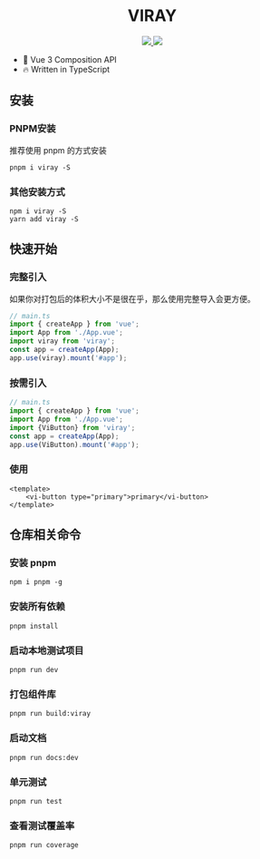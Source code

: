 <h1 align="center">
   VIRAY
</h1>
<p align="center">
    <a href="#">
        <img src="https://img.shields.io/github/package-json/v/Rhh-Z/viray">
    </a>
    <a href="#">
        <img src="https://img.shields.io/github/license/Rhh-Z/viray">
    </a>
</p>

- 💪 Vue 3 Composition API
- 🔥 Written in TypeScript

## 安装

### PNPM安装
推荐使用 pnpm 的方式安装
```
pnpm i viray -S
```

### 其他安装方式
```
npm i viray -S
yarn add viray -S
```

## 快速开始
### 完整引入
如果你对打包后的体积大小不是很在乎，那么使用完整导入会更方便。
```ts
// main.ts
import { createApp } from 'vue';
import App from './App.vue';
import viray from 'viray';
const app = createApp(App);
app.use(viray).mount('#app');
```

### 按需引入
```ts
// main.ts
import { createApp } from 'vue';
import App from './App.vue';
import {ViButton} from 'viray';
const app = createApp(App);
app.use(ViButton).mount('#app');
```

### 使用
```vue
<template>
    <vi-button type="primary">primary</vi-button>
</template>
```

## 仓库相关命令

### 安装 pnpm
```
npm i pnpm -g
```
### 安装所有依赖
```
pnpm install
```
### 启动本地测试项目
```
pnpm run dev
```
### 打包组件库
```
pnpm run build:viray
```
### 启动文档
```
pnpm run docs:dev
```
### 单元测试
```
pnpm run test
```
### 查看测试覆盖率
```
pnpm run coverage
```